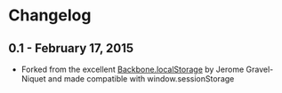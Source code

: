 # Changelog

## 0.1 - February 17, 2015

- Forked from the excellent [Backbone.localStorage](https://github.com/jeromegn/Backbone.localStorage) by Jerome Gravel-Niquet and made compatible with window.sessionStorage